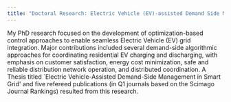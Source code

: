 ```yaml
---
title: "Doctoral Research: Electric Vehicle (EV)-assisted Demand Side Management in Smart Grid"
---
```


My PhD research focused on the development of optimization-based control approaches to enable seamless Electric Vehicle (EV) grid integration. Major contributions included several demand-side algorithmic approaches for coordinating residential EV charging and discharging, with emphasis on customer satisfaction, energy cost minimization, safe and reliable distribution network operation, and distributed coordination. A Thesis titled `Electric Vehicle-Assisted Demand-Side Management in Smart Grid' and five refereed publications (in Q1 journals based on the Scimago Journal Rankings) resulted from this research.

